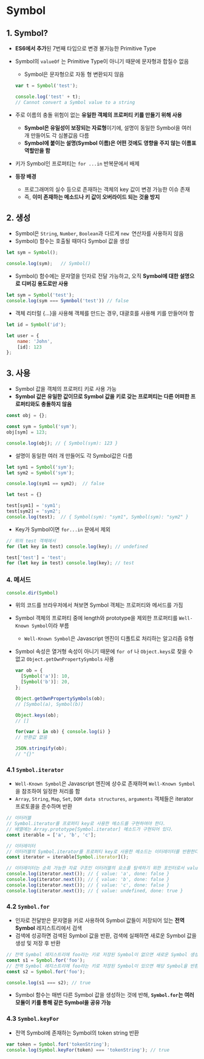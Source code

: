 # Symbol

## 1. Symbol?

- **ES6에서 추가**된 7번째 타입으로 변경 불가능한 Primitive Type

- Symbol의 `valueOf` 는 Primitive Type이 아니기 때문에 문자형과 합칠수 없음

  - Symbol은 문자형으로 자동 형 변환되지 않음

  ```javascript
  var t = Symbol('test');
  
  console.log('test' + t);
  // Cannot convert a Symbol value to a string
  ```

- 주로 이름의 충돌 위험이 없는 **유일한 객체의 프로퍼티 키를 만들기 위해 사용**

  - **Symbol은 유일성이 보장되는 자료형**이기에, 설명이 동일한 Symbol을 여러 개 만들어도 각 심볼값음 다름
  - **Symbol에 붙이는 설명(Symbol 이름)은 어떤 것에도 영향을 주지 않는 이름표 역할만을 함**

- 키가 Symbol인 프로퍼티는 `for ...in` 반복문에서 배제

- **등장 배경**
  - 프로그래머의 실수 등으로 존재하는 객체의 key 값이 변경 가능한 이슈 존재
  - 즉, **이미 존재하는 메소드나 키 값이 오버라이드 되는 것을 방지**

## 2. 생성

- Symbol은 `String`, `Number`, `Boolean`과 다르게 `new `연산자를 사용하지 않음
- Symbol() 함수는 호출될 때마다 Symbol 값을 생성

```javascript
let sym = Symbol();

console.log(sym);	// Symbol()
```

- Symbol() 함수에는 문자열을 인자로 전달 가능하고, 오직 **Symbol에 대한 설명으로 디버깅 용도로만 사용**

```javascript
let sym = Symbol('test');
console.log(sym === Symnbol('test')) // false
```

- 객체 리터럴 {...}을 사용해 객체를 만드는 경우, 대괄호를 사용해 키를 만들어야 함

```javascript
let id = Symbol('id');

let user = {
    name: 'John',
    [id]: 123
};
```

## 3. 사용

- Symbol 값을 객체의 프로퍼티 키로 사용 가능
- **Symbol 값은 유일한 값이므로 Symbol 값을 키로 갖는 프로퍼티는 다른 어떠한 프로퍼티와도 충돌하지 않음**

```javascript
const obj = {};

const sym = Symbol('sym');
obj[sym] = 123;

console.log(obj); // { Symbol(sym): 123 }
```

- 설명이 동일한 여러 개 만들어도 각 Symbol값은 다름

```javascript
let sym1 = Symbol('sym');
let sym2 = Symbol('sym');

console.log(sym1 == sym2);	// false

let test = {}

test[sym1] = 'sym1';
test[sym2] = 'sym2';
console.log(test);	// { Symbol(sym): "sym1", Symbol(sym): "sym2" }
```

- Key가 Symbol이면 `for...in` 문에서 제외

```javascript
// 위의 test 객체에서
for (let key in test) console.log(key);	// undefined

test['test'] = 'test';
for (let key in test) console.log(key);	// test
```

### 4. 메서드

```javascript
console.dir(Symbol)
```

- 위의 코드를 브라우저에서 쳐보면 Symbol 객체는 프로퍼티와 메서드를 가짐

- Symbol 객체의 프로퍼티 중에 length와 prototype을 제외한 프로퍼티를 `Well-Known Symbol`이라 부름
  - `Well-Known Symbol`은 Javascript 엔진이 디폴트로 처리하는 알고리즘 유형
  
- Symbol 속성은 열거형 속성이 아니기 때문에 `for of` 나 `Object.keys`로 찾을 수 없고 `Object.getOwnPropertySymbols` 사용

  ```javascript
  var ob = {
  	[Symbol('a')]: 10,
  	[Symbol('b')]: 20,
  };
  
  Object.getOwnPropertySymbols(ob);
  // [Symbol(a), Symbol(b)]
  
  Object.keys(ob);
  // []
  
  for(var i in ob) { console.log(i) }
  // 반환값 없음
  
  JSON.stringify(ob);
  // "{}"
  ```

### 4.1 `Symbol.iterator`

- `Well-Known Symbol`은 Javascript 엔진에 상수로 존재하며 `Well-Known Symbol`을 참조하여 일정한 처리를 함
- `Array`, `String`, `Map`, `Set`, `DOM data structures`, `arguments` 객체들은 iterator 프로토콜을 준수하며 반환

```javascript
// 이터러블
// Symbol.iterator를 프로퍼티 key로 사용한 메소드를 구현하여야 한다.
// 배열에는 Array.prototype[Symbol.iterator] 메소드가 구현되어 있다.
const iterable = ['a', 'b', 'c'];

// 이터레이터
// 이터러블의 Symbol.iterator를 프로퍼티 key로 사용한 메소드는 이터레이터를 반환한다.
const iterator = iterable[Symbol.iterator]();

// 이터레이터는 순회 가능한 자료 구조인 이터러블의 요소를 탐색하기 위한 포인터로서 value, done 프로퍼티를 갖는 객체를 반환하는 next() 함수를 메소드로 갖는 객체이다. 이터레이터의 next() 메소드를 통해 이터러블 객체를 순회할 수 있다.
console.log(iterator.next()); // { value: 'a', done: false }
console.log(iterator.next()); // { value: 'b', done: false }
console.log(iterator.next()); // { value: 'c', done: false }
console.log(iterator.next()); // { value: undefined, done: true }
```

### 4.2 `Symbol.for`

- 인자로 전달받은 문자열을 키로 사용하여 Symbol 값들이 저장되어 있는 **전역 Symbol** 레지스트리에서 검색
- 검색에 성공하면 검색된 Symbol 값을 반환, 검색에 실패하면 새로운 Symbol 값을 생성 및 저장 후 반환

```javascript
// 전역 Symbol 레지스트리에 foo라는 키로 저장된 Symbol이 없으면 새로운 Symbol 생성
const s1 = Symbol.for('foo');
// 전역 Symbol 레지스트리에 foo라는 키로 저장된 Symbol이 있으면 해당 Symbol을 반환
const s2 = Symbol.for('foo');

console.log(s1 === s2); // true
```

- Symbol 함수는 매번 다른 Symbol 값을 생성하는 것에 반해, **`Symbol.for`는 여러 모듈이 키를 통해 같은 Symbol을 공유 가능**

### 4.3 `Symbol.keyFor`

- 전역 Symbol에 존재하는 Symbol의 token string 반환

```javascript
var token = Symbol.for('tokenString');
console.log(Symbol.keyFor(token) === 'tokenString'); // true
```


